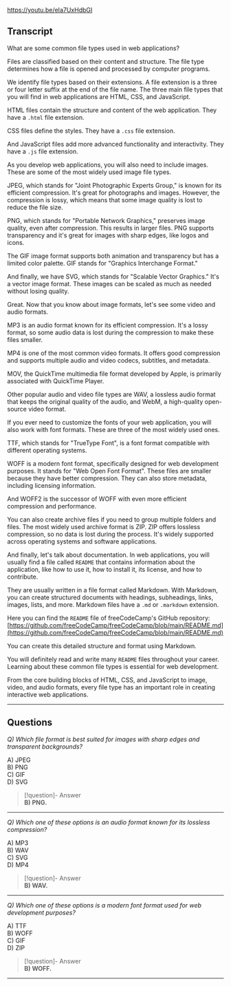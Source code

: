 https://youtu.be/eIa7UxHdbGI

## Transcript
What are some common file types used in web applications?

Files are classified based on their content and structure. The file type determines how a file is opened and processed by computer programs.

We identify file types based on their extensions. A file extension is a three or four letter suffix at the end of the file name. The three main file types that you will find in web applications are HTML, CSS, and JavaScript.

HTML files contain the structure and content of the web application. They have a `.html` file extension.

CSS files define the styles. They have a `.css` file extension.

And JavaScript files add more advanced functionality and interactivity. They have a `.js` file extension.

As you develop web applications, you will also need to include images. These are some of the most widely used image file types.

JPEG, which stands for "Joint Photographic Experts Group," is known for its efficient compression. It's great for photographs and images. However, the compression is lossy, which means that some image quality is lost to reduce the file size.

PNG, which stands for "Portable Network Graphics," preserves image quality, even after compression. This results in larger files. PNG supports transparency and it's great for images with sharp edges, like logos and icons.

The GIF image format supports both animation and transparency but has a limited color palette. GIF stands for "Graphics Interchange Format."

And finally, we have SVG, which stands for "Scalable Vector Graphics." It's a vector image format. These images can be scaled as much as needed without losing quality.

Great. Now that you know about image formats, let's see some video and audio formats.

MP3 is an audio format known for its efficient compression. It's a lossy format, so some audio data is lost during the compression to make these files smaller.

MP4 is one of the most common video formats. It offers good compression and supports multiple audio and video codecs, subtitles, and metadata.

MOV, the QuickTime multimedia file format developed by Apple, is primarily associated with QuickTime Player.

Other popular audio and video file types are WAV, a lossless audio format that keeps the original quality of the audio, and WebM, a high-quality open-source video format.

If you ever need to customize the fonts of your web application, you will also work with font formats. These are three of the most widely used ones.

TTF, which stands for "TrueType Font", is a font format compatible with different operating systems.

WOFF is a modern font format, specifically designed for web development purposes. It stands for "Web Open Font Format". These files are smaller because they have better compression. They can also store metadata, including licensing information.

And WOFF2 is the successor of WOFF with even more efficient compression and performance.

You can also create archive files if you need to group multiple folders and files. The most widely used archive format is ZIP. ZIP offers lossless compression, so no data is lost during the process. It's widely supported across operating systems and software applications.

And finally, let's talk about documentation. In web applications, you will usually find a file called `README` that contains information about the application, like how to use it, how to install it, its license, and how to contribute.

They are usually written in a file format called Markdown. With Markdown, you can create structured documents with headings, subheadings, links, images, lists, and more. Markdown files have a `.md` or `.markdown` extension.

Here you can find the `README` file of freeCodeCamp's GitHub repository: [https://github.com/freeCodeCamp/freeCodeCamp/blob/main/README.md](https://github.com/freeCodeCamp/freeCodeCamp/blob/main/README.md)

You can create this detailed structure and format using Markdown.

You will definitely read and write many `README` files throughout your career. Learning about these common file types is essential for web development.

From the core building blocks of HTML, CSS, and JavaScript to image, video, and audio formats, every file type has an important role in creating interactive web applications.

---
## Questions
*Q) Which file format is best suited for images with sharp edges and transparent backgrounds?*

A) JPEG  
B) PNG  
C) GIF  
D) SVG  

> [!question]- Answer  
> **B) PNG.**  

---

*Q) Which one of these options is an audio format known for its lossless compression?*

A) MP3  
B) WAV  
C) SVG  
D) MP4  

> [!question]- Answer  
> **B) WAV.**  

---

*Q) Which one of these options is a modern font format used for web development purposes?*

A) TTF  
B) WOFF  
C) GIF  
D) ZIP  

> [!question]- Answer  
> **B) WOFF.**  

---